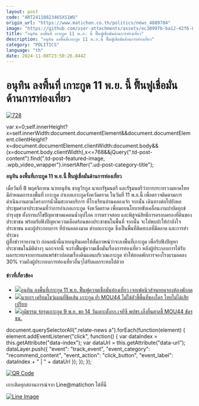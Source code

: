 ```yaml
---
layout: post
code: "ART24110823465XS1WU"
origin_url: "https://www.matichon.co.th/politics/news_4889704"
image: "https://github.com/user-attachments/assets/ec30997b-ba12-42f6-8c89-c80d10188848"
title: "อนุทิน ลงพื้นที่ เกาะกูด 11 พ.ย. นี้ ฟื้นฟูเชื่อมั่นด้านการท่องเที่ยว"
description: "อนุทิน ลงพื้นที่เกาะกูด 11 พ.ย.นี้ ฟื้นฟูเชื่อมั่นด้านการท่องเที่ยว"
category: "POLITICS"
language: "th"
date: 2024-11-08T23:50:26.844Z
---
```


# อนุทิน ลงพื้นที่ เกาะกูด 11 พ.ย. นี้ ฟื้นฟูเชื่อมั่นด้านการท่องเที่ยว

[![](https://www.matichon.co.th/wp-content/uploads/2024/11/728-100.jpg "728")](https://www.matichon.co.th/wp-content/uploads/2024/11/728-100.jpg)

var x=0;self.innerHeight?x=self.innerWidth:document.documentElement&&document.documentElement.clientHeight?x=document.documentElement.clientWidth:document.body&&(x=document.body.clientWidth),x<=768&&jQuery(".td-post-content").find(".td-post-featured-image, .wpb\_video\_wrapper").insertAfter(".ud-post-category-title");

**อนุทิน ลงพื้นที่เกาะกูด 11 พ.ย.นี้ ฟื้นฟูเชื่อมั่นด้านการท่องเที่ยว**

เมื่อวันที่ 8 พฤศจิกายน นายอนุทิน ชาญวีรกูล นายกรัฐมนตรี และรัฐมนตรีว่าการกระทรวงมหาดไทย มีกำหนดการลงพื้นที่ เกาะกูด อำเภอเกาะกูดจังหวัดตราด ในวันที่ 11 พ.ย.นี้ เพื่อตรวจติดตามการดำเนินงานตามโครงการน้ำดื่มสะอาดบริการ ที่โรงเรียนบ้านคลองเจ้า จากนั้น เดินทางต่อไปยังหอประชุมศาลาประชาคมที่ว่าการอำเภอเกาะกูด จังหวัดตราด เพื่อมอบนโยบายขับเคลื่อนงานบำบัดทุกข์บำรุงสุข ทั้งการแก้ไขปัญหาขาดแคลนน้ำอุปโภค การตรวจสอบ และพิสูจน์สิทธิ์การครอบครองที่ดินของประชาชน พร้อมรับฟังปัญหาความเดือดร้อนของประชาชนในพื้นที่ จากนั้น จะไปพบปะให้กำลังใจประชาชน และผู้ประกอบการ ที่บ้านคลองมาด ตำบลเกาะกูด ซึ่งเป็นพื้นที่ติดทะเลที่มีตลาด และการทำประมง  
ผู้สื่อข่าวรายงานว่า ก่อนหน้านี้นายอนุทินเคยให้สัมภาษณ์ว่าจะลงพื้นที่เกาะกูด เพื่อรับฟังปัญหาประชาชนในมิติต่างๆ นอกจากนี้ จะเร่งฟื้นฟูความเชื่อมั่นเรื่องการท่องเที่ยว หลังผู้ประกอบการได้รับผลกระทบจากการเผยแพร่ข่าวปลอมเรื่องดินแดนบริเวณเกาะกูด ทำให้ยอดพักการจองโรงแรมลดลง 30% รวมถึงผู้ประกอบการท่องเที่ยวอื่นๆได้รับผลกระทบไปด้วย

#### ข่าวที่เกี่ยวข้อง

*   [![](https://www.matichon.co.th/wp-content/uploads/2024/11/อนุทิน-0811.jpg)อนุทิน ลงพื้นที่เกาะกูด 11 พ.ย. ฟื้นฟูความเชื่อมั่นท่องเที่ยว เจอเฟคนิวส์จนยอดจองห้องพักลด](https://www.matichon.co.th/politics/news_4888730)
*   [![](https://www.matichon.co.th/wp-content/uploads/2024/11/1854.jpg)นายกฯ เตรียมโชว์แผนที่ขีดเส้น เกาะกูด ย้ำ MOU44 ไม่ใช่ตัวชี้พื้นที่ของใคร ไทยไม่ได้เสียเปรียบ](https://www.matichon.co.th/politics/news_4888205)
*   [![](https://www.matichon.co.th/wp-content/uploads/2024/11/b54.jpg)ภูมิธรรม จ่อรุดเกาะกูด 9 พ.ย. ขอ 14 วันเคาะตั้งกก.เจทีซี พปชร.เล็งยื่นศาลชี้ MOU44 ขัดรธน.](https://www.matichon.co.th/politics/news_4887996)

document.querySelectorAll(".relate-news a").forEach(function(element) { element.addEventListener("click", function() { var dataIndex = this.getAttribute("data-index"); var dataUrl = this.getAttribute("data-url"); dataLayer.push({ "event": "track\_event", "event\_category": "recommend\_content", "event\_action": "click\_button", "event\_label": dataIndex + " | " + dataUrl }); }); });

[![QR Code](https://www.matichon.co.th/wp-content/uploads/2023/07/wob1371z.jpg)](https://lin.ee/ht0nDxX)

เกาะติดทุกสถานการณ์จาก Line@matichon ได้ที่นี่

[![Line Image](https://www.matichon.co.th/wp-content/uploads/2023/07/th.png)](https://lin.ee/ht0nDxX)